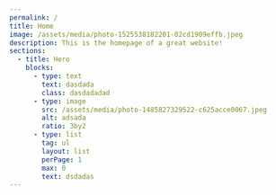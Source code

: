 ```yaml
---
permalink: /
title: Home
image: /assets/media/photo-1525538182201-02cd1909effb.jpeg
description: This is the homepage of a great website!
sections:
  - title: Hero
    blocks:
      - type: text
        text: dasdada
        class: dasdadadad
      - type: image
        src: /assets/media/photo-1485827329522-c625acce0067.jpeg
        alt: adsada
        ratio: 3by2
      - type: list
        tag: ul
        layout: list
        perPage: 1
        max: 0
        text: dsdadas  
---
```

